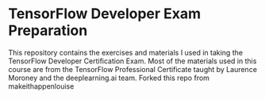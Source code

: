 # TensorFlow Developer Exam Preparation
This repository contains the exercises and materials I used in taking the TensorFlow Developer Certification Exam. Most of the materials used in this course are from the TensorFlow Professional Certificate taught by Laurence Moroney and the deeplearning.ai team.
Forked this repo from makeithappenlouise 

